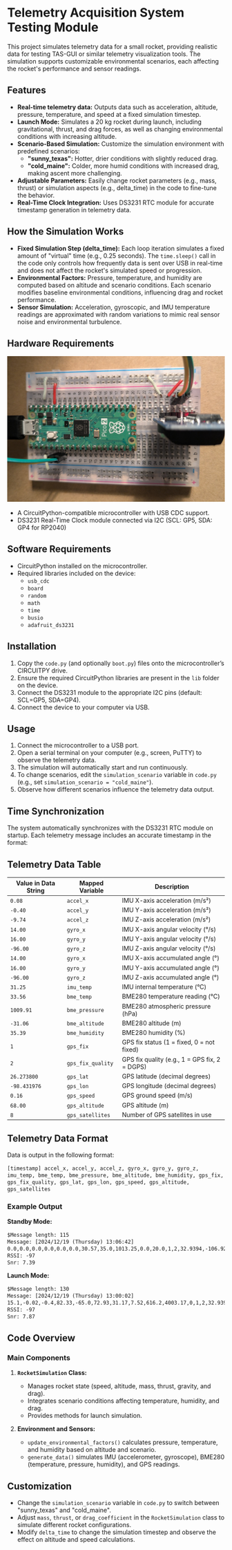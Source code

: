 # Telemetry Acquisition System Testing Module

This project simulates telemetry data for a small rocket, providing realistic data for testing TAS-GUI or similar telemetry visualization tools. The simulation supports customizable environmental scenarios, each affecting the rocket's performance and sensor readings.

## Features

- **Real-time telemetry data:** Outputs data such as acceleration, altitude, pressure, temperature, and speed at a fixed simulation timestep.
- **Launch Mode:** Simulates a 20 kg rocket during launch, including gravitational, thrust, and drag forces, as well as changing environmental conditions with increasing altitude.
- **Scenario-Based Simulation:** Customize the simulation environment with predefined scenarios:
    - **"sunny_texas":** Hotter, drier conditions with slightly reduced drag.
    - **"cold_maine":** Colder, more humid conditions with increased drag, making ascent more challenging.
- **Adjustable Parameters:** Easily change rocket parameters (e.g., mass, thrust) or simulation aspects (e.g., delta_time) in the code to fine-tune the behavior.
- **Real-Time Clock Integration:** Uses DS3231 RTC module for accurate timestamp generation in telemetry data.

## How the Simulation Works

- **Fixed Simulation Step (delta_time):** Each loop iteration simulates a fixed amount of "virtual" time (e.g., 0.25 seconds). The `time.sleep()` call in the code only controls how frequently data is sent over USB in real-time and does not affect the rocket's simulated speed or progression.
- **Environmental Factors:** Pressure, temperature, and humidity are computed based on altitude and scenario conditions. Each scenario modifies baseline environmental conditions, influencing drag and rocket performance.
- **Sensor Simulation:** Acceleration, gyroscopic, and IMU temperature readings are approximated with random variations to mimic real sensor noise and environmental turbulence.

## Hardware Requirements

![Board Image](repo/board.jpg)

- A CircuitPython-compatible microcontroller with USB CDC support.
- DS3231 Real-Time Clock module connected via I2C (SCL: GP5, SDA: GP4 for RP2040)

## Software Requirements

- CircuitPython installed on the microcontroller.
- Required libraries included on the device: 
  - `usb_cdc`
  - `board`
  - `random`
  - `math`
  - `time`
  - `busio`
  - `adafruit_ds3231`

## Installation

1. Copy the `code.py` (and optionally `boot.py`) files onto the microcontroller’s CIRCUITPY drive.
2. Ensure the required CircuitPython libraries are present in the `lib` folder on the device.
3. Connect the DS3231 module to the appropriate I2C pins (default: SCL=GP5, SDA=GP4).
4. Connect the device to your computer via USB.

## Usage

1. Connect the microcontroller to a USB port.
2. Open a serial terminal on your computer (e.g., screen, PuTTY) to observe the telemetry data.
3. The simulation will automatically start and run continuously.
4. To change scenarios, edit the `simulation_scenario` variable in `code.py` (e.g., set `simulation_scenario = "cold_maine"`).
5. Observe how different scenarios influence the telemetry data output.

## Time Synchronization

The system automatically synchronizes with the DS3231 RTC module on startup. Each telemetry message includes an accurate timestamp in the format:

## Telemetry Data Table

| Value in Data String | Mapped Variable   | Description                                   |
|----------------------|-------------------|-----------------------------------------------|
| `0.08`               | `accel_x`         | IMU X-axis acceleration (m/s²)                |
| `-0.40`              | `accel_y`         | IMU Y-axis acceleration (m/s²)                |
| `-9.74`              | `accel_z`         | IMU Z-axis acceleration (m/s²)                |
| `14.00`              | `gyro_x`          | IMU X-axis angular velocity (°/s)             |
| `16.00`              | `gyro_y`          | IMU Y-axis angular velocity (°/s)             |
| `-96.00`             | `gyro_z`          | IMU Z-axis angular velocity (°/s)             |
| `14.00`              | `gyro_x`          | IMU X-axis accumulated angle (°)              |
| `16.00`              | `gyro_y`          | IMU Y-axis accumulated angle (°)              |
| `-96.00`             | `gyro_z`          | IMU Z-axis accumulated angle (°)              |
| `31.25`              | `imu_temp`        | IMU internal temperature (°C)                 |
| `33.56`              | `bme_temp`        | BME280 temperature reading (°C)               |
| `1009.91`            | `bme_pressure`    | BME280 atmospheric pressure (hPa)             |
| `-31.06`             | `bme_altitude`    | BME280 altitude (m)                           |
| `35.39`              | `bme_humidity`    | BME280 humidity (%)                           |
| `1`                  | `gps_fix`         | GPS fix status (1 = fixed, 0 = not fixed)      |
| `2`                  | `gps_fix_quality` | GPS fix quality (e.g., 1 = GPS fix, 2 = DGPS) |
| `26.273800`          | `gps_lat`         | GPS latitude (decimal degrees)                 |
| `-98.431976`         | `gps_lon`         | GPS longitude (decimal degrees)                |
| `0.16`               | `gps_speed`       | GPS ground speed (m/s)                        |
| `68.00`              | `gps_altitude`    | GPS altitude (m)                              |
| `8`                  | `gps_satellites`  | Number of GPS satellites in use               |

## Telemetry Data Format

Data is output in the following format:

```
[timestamp] accel_x, accel_y, accel_z, gyro_x, gyro_y, gyro_z, imu_temp, bme_temp, bme_pressure, bme_altitude, bme_humidity, gps_fix, gps_fix_quality, gps_lat, gps_lon, gps_speed, gps_altitude, gps_satellites
```

### Example Output

**Standby Mode:**
```
$Message length: 115
Message: [2024/12/19 (Thursday) 13:06:42] 0.0,0.0,0.0,0.0,0.0,0.0,30.57,35.0,1013.25,0.0,20.0,1,2,32.9394,-106.922,0.0,0.0,8
RSSI: -97
Snr: 7.39
```

**Launch Mode:**
```
$Message length: 130
Message: [2024/12/19 (Thursday) 13:00:02] 15.1,-0.02,-0.4,82.33,-65.0,72.93,31.17,7.52,616.2,4003.17,0,1,2,32.9394,-106.922,82.16,4227.45,8
RSSI: -97
Snr: 7.87
```

## Code Overview

### Main Components

1. **`RocketSimulation` Class:**
   - Manages rocket state (speed, altitude, mass, thrust, gravity, and drag).
   - Integrates scenario conditions affecting temperature, humidity, and drag.
   - Provides methods for launch simulation.

2. **Environment and Sensors:**
   - `update_environmental_factors()` calculates pressure, temperature, and humidity based on altitude and scenario.
   - `generate_data()` simulates IMU (accelerometer, gyroscope), BME280 (temperature, pressure, humidity), and GPS readings.

## Customization

- Change the `simulation_scenario` variable in `code.py` to switch between "sunny_texas" and "cold_maine".
- Adjust `mass`, `thrust`, or `drag_coefficient` in the `RocketSimulation` class to simulate different rocket configurations.
- Modify `delta_time` to change the simulation timestep and observe the effect on altitude and speed calculations.